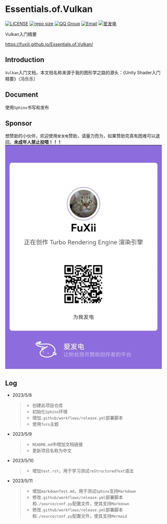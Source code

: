 # Essentials.of.Vulkan

[![LICENSE](https://img.shields.io/github/license/yiyungent/afdian-action.svg?style=flat)](https://github.com/FuXiii/Turbo/blob/main/LICENSE)
[![repo size](https://img.shields.io/github/repo-size/FuXiii/Essentials.of.Vulkan.svg?style=flat)]()
[![QQ Group](https://img.shields.io/badge/QQ%20Group-128656761-deepgreen?logo=tencentqq)](https://jq.qq.com/?_wv=1027&k=rZGd2LHr)
[![Email](https://img.shields.io/badge/Email-g1018505124@outlook.com-deepgreen)](https://jq.qq.com/?_wv=1027&k=q5R82fYN)
[![爱发电](https://afdian.moeci.com/1/badge.svg)](https://afdian.net/@TurboEngine)

Vulkan入门精要

https://fuxiii.github.io/Essentials.of.Vulkan/

## Introduction

`Vulkan`入门文档，本文档名称来源于我的图形学之路的源头：《Unity Shader入门精要》（冯乐乐）

## Document

使用`Sphinx`书写和发布

## Sponsor

想赞助的小伙伴，欢迎使用`爱发电`赞助，请量力而为，如果赞助完真有困难可以退回，**未成年人禁止投喂！！！**  
![爱发电Essentials.of.Vulkan](./Aifadian/aifadian.jpg)

## Log

* 2023/5/8
    >
    >* 创建此项目仓库
    >* 初始化`Sphinx`环境
    >* 增加`.github/workflows/release.yml`部署脚本
    >* 使用`furo`主题

* 2023/5/9
    >
    >* `README.md`中增加文档链接
    >* 更新项目名称为中文

* 2023/5/10
    >
    >* 增加`test.rst`，用于学习测试`reStructuredText`语法

* 2023/5/11
    >
    >* 增加`markdownTest.md`，用于测试`Sphinx`支持`Markdown`
    >* 修改`.github/workflows/release.yml`部署脚本和`./source/conf.py`配置文件，使其支持`Markdown`
    >* 修改`.github/workflows/release.yml`部署脚本和`./source/conf.py`配置文件，使其支持`Mermaid`

